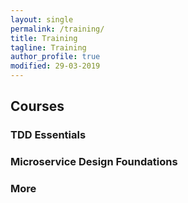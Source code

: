 ```yaml
---
layout: single
permalink: /training/
title: Training
tagline: Training
author_profile: true
modified: 29-03-2019
---
```


## Courses


### TDD Essentials

### Microservice Design Foundations

### More
